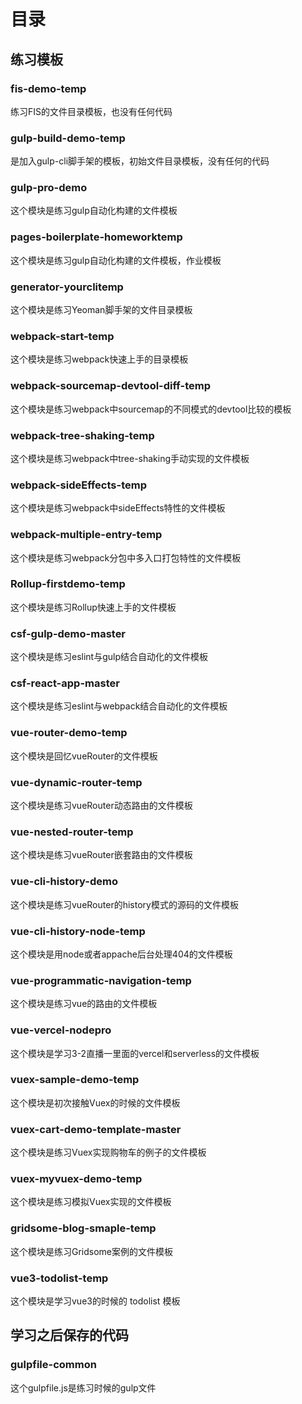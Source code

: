 # 目录

## 练习模板

### fis-demo-temp
练习FIS的文件目录模板，也没有任何代码
### gulp-build-demo-temp
是加入gulp-cli脚手架的模板，初始文件目录模板，没有任何的代码
### gulp-pro-demo
这个模块是练习gulp自动化构建的文件模板
### pages-boilerplate-homeworktemp
这个模块是练习gulp自动化构建的文件模板，作业模板
### generator-yourclitemp
这个模块是练习Yeoman脚手架的文件目录模板
### webpack-start-temp
这个模块是练习webpack快速上手的目录模板
### webpack-sourcemap-devtool-diff-temp
这个模块是练习webpack中sourcemap的不同模式的devtool比较的模板
### webpack-tree-shaking-temp
这个模块是练习webpack中tree-shaking手动实现的文件模板
### webpack-sideEffects-temp
这个模块是练习webpack中sideEffects特性的文件模板
### webpack-multiple-entry-temp
这个模块是练习webpack分包中多入口打包特性的文件模板
### Rollup-firstdemo-temp
这个模块是练习Rollup快速上手的文件模板
### csf-gulp-demo-master
这个模块是练习eslint与gulp结合自动化的文件模板
### csf-react-app-master
这个模块是练习eslint与webpack结合自动化的文件模板
### vue-router-demo-temp
这个模块是回忆vueRouter的文件模板
### vue-dynamic-router-temp
这个模块是练习vueRouter动态路由的文件模板
### vue-nested-router-temp
这个模块是练习vueRouter嵌套路由的文件模板
### vue-cli-history-demo
这个模块是练习vueRouter的history模式的源码的文件模板
### vue-cli-history-node-temp
这个模块是用node或者appache后台处理404的文件模板
### vue-programmatic-navigation-temp
这个模块是练习vue的路由的文件模板

### vue-vercel-nodepro
这个模块是学习3-2直播一里面的vercel和serverless的文件模板

### vuex-sample-demo-temp
这个模块是初次接触Vuex的时候的文件模板
### vuex-cart-demo-template-master
这个模块是练习Vuex实现购物车的例子的文件模板
### vuex-myvuex-demo-temp
这个模块是练习模拟Vuex实现的文件模板

### gridsome-blog-smaple-temp
这个模块是练习Gridsome案例的文件模板

### vue3-todolist-temp
这个模块是学习vue3的时候的 todolist 模板
## 学习之后保存的代码

### gulpfile-common
这个gulpfile.js是练习时候的gulp文件